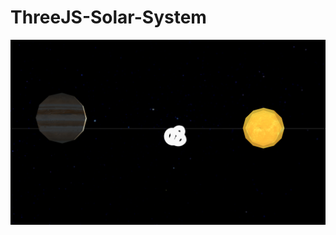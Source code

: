 # ThreeJS-Solar-System

![Screenshot](https://github.com/mikitfreek/ThreeJS-Solar-System/blob/main/screen.png?raw=true)